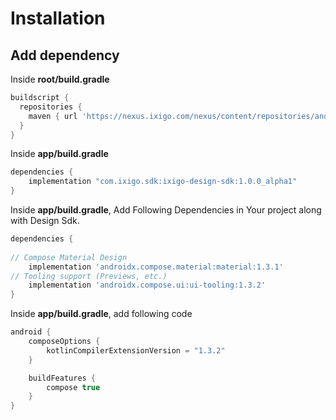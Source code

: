 
# Installation

## Add dependency

Inside **root/build.gradle**

```groovy
buildscript {
  repositories {
    maven { url 'https://nexus.ixigo.com/nexus/content/repositories/androidshared' }
  }
}

```

Inside **app/build.gradle**

```groovy
dependencies {
    implementation "com.ixigo.sdk:ixigo-design-sdk:1.0.0_alpha1"
}

```

Inside **app/build.gradle**,  Add Following Dependencies in Your project along with Design Sdk.

```groovy
dependencies {
   
// Compose Material Design
    implementation 'androidx.compose.material:material:1.3.1'
// Tooling support (Previews, etc.)
    implementation 'androidx.compose.ui:ui-tooling:1.3.2'
}
```

Inside **app/build.gradle**, add following code

```groovy
android {
    composeOptions {
        kotlinCompilerExtensionVersion = "1.3.2"
    }

    buildFeatures {
        compose true
    }
}
```
